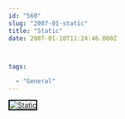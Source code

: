 ```yaml
---
id: "560"
slug: "2007-01-static"
title: "Static"
date: 2007-01-10T11:24:46.000Z



tags:

  - "General"
---
```

<div class="sqs-html-content">
  <div style="float: left; margin-right: 10px; margin-bottom: 10px;"> <a href="http://www.flickr.com/photos/mclazarus/352816680/" title="Static"><img src="http://farm1.static.flickr.com/164/352816680_8bd595c6ef_m.jpg" alt="Static" style="border: solid 2px #000000;" /></a>
</div>
<p><br clear="all" /></p>
</div>
